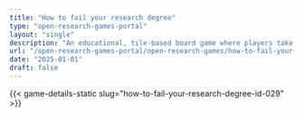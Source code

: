 ```yaml
---
title: "How to fail your research degree"
type: "open-research-games-portal"
layout: "single"
description: "An educational, tile-based board game where players take on the role of students trying to complete a master’s dissertation under time pressure. The aim is t..."
url: "/open-research-games-portal/open-research-games/how-to-fail-your-research-degree-id-029/"
date: "2025-01-01"
draft: false
---
```


{{< game-details-static slug="how-to-fail-your-research-degree-id-029" >}}
